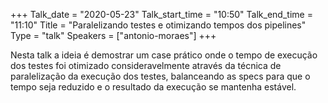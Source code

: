 +++
Talk_date = "2020-05-23"
Talk_start_time = "10:50"
Talk_end_time = "11:10"
Title = "Paralelizando testes e otimizando tempos dos pipelines"
Type = "talk"
Speakers = ["antonio-moraes"]
+++

Nesta talk a ideia é demostrar um case prático onde o tempo de execução dos testes foi otimizado consideravelmente através da técnica de paralelização da execução dos testes, balanceando as specs para que o tempo seja reduzido e o resultado da execução se mantenha estável.  

